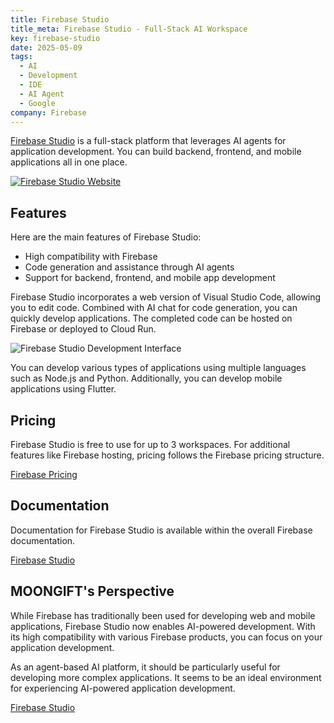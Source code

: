 ```yaml
---
title: Firebase Studio
title_meta: Firebase Studio - Full-Stack AI Workspace
key: firebase-studio
date: 2025-05-09
tags:
  - AI
  - Development
  - IDE
  - AI Agent
  - Google
company: Firebase
---
```


[Firebase Studio](https://firebase.studio/) is a full-stack platform that leverages AI agents for application development. You can build backend, frontend, and mobile applications all in one place.

[![Firebase Studio Website](/img/services/firebase-studio.jpg)](https://firebase.studio/)

<!--more-->

## Features

Here are the main features of Firebase Studio:

- High compatibility with Firebase
- Code generation and assistance through AI agents
- Support for backend, frontend, and mobile app development

Firebase Studio incorporates a web version of Visual Studio Code, allowing you to edit code. Combined with AI chat for code generation, you can quickly develop applications. The completed code can be hosted on Firebase or deployed to Cloud Run.

![Firebase Studio Development Interface](/img/services/firebase-studio-2.jpg)

You can develop various types of applications using multiple languages such as Node.js and Python. Additionally, you can develop mobile applications using Flutter.

## Pricing

Firebase Studio is free to use for up to 3 workspaces. For additional features like Firebase hosting, pricing follows the Firebase pricing structure.

[Firebase Pricing](https://firebase.google.com/pricing)

## Documentation

Documentation for Firebase Studio is available within the overall Firebase documentation.

[Firebase Studio](https://firebase.google.com/docs/studio)

## MOONGIFT's Perspective

While Firebase has traditionally been used for developing web and mobile applications, Firebase Studio now enables AI-powered development. With its high compatibility with various Firebase products, you can focus on your application development.

As an agent-based AI platform, it should be particularly useful for developing more complex applications. It seems to be an ideal environment for experiencing AI-powered application development.

[Firebase Studio](https://firebase.studio/)
